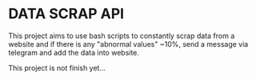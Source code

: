 # DATA SCRAP API

This project aims to use bash scripts to constantly scrap data from a website and if there is any "abnormal values" ~10%, send a message via telegram and add the data into website.

This project is not finish yet...

